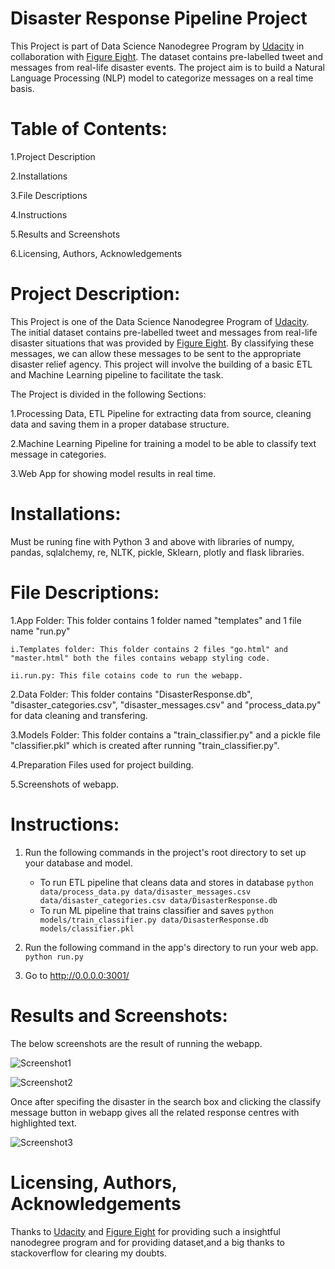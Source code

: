# Disaster Response Pipeline Project
This Project is part of Data Science Nanodegree Program by [Udacity](https://classroom.udacity.com/nanodegrees/nd025) in collaboration with [Figure Eight](https://appen.com/). The dataset contains pre-labelled tweet and messages from real-life disaster events. The project aim is to build a Natural Language Processing (NLP) model to categorize messages on a real time basis.

# Table of Contents:

1.Project Description

2.Installations

3.File Descriptions

4.Instructions

5.Results and Screenshots

6.Licensing, Authors, Acknowledgements


# Project Description:
This Project is one of the Data Science Nanodegree Program of [Udacity](https://classroom.udacity.com/nanodegrees/nd025). The initial dataset contains pre-labelled tweet and messages from real-life disaster situations that was provided by [Figure Eight](https://appen.com/). By classifying these messages, we can allow these messages to be sent to the appropriate disaster relief agency. This project will involve the building of a basic ETL and Machine Learning pipeline to facilitate the task. 

The Project is divided in the following Sections:

1.Processing Data, ETL Pipeline for extracting data from source, cleaning data and saving them in a proper database structure.

2.Machine Learning Pipeline for training a model to be able to classify text message in categories.

3.Web App for showing model results in real time.

# Installations:

Must be runing fine with Python 3 and above with libraries of numpy, pandas, sqlalchemy, re, NLTK, pickle, Sklearn, plotly and flask libraries.

# File Descriptions:

1.App Folder: This folder contains 1 folder named "templates" and 1 file name "run.py" 

    i.Templates folder: This folder contains 2 files "go.html" and "master.html" both the files contains webapp styling code.
    
    ii.run.py: This file cotains code to run the webapp.
    
2.Data Folder: This folder contains "DisasterResponse.db", "disaster_categories.csv", "disaster_messages.csv" and "process_data.py" for data cleaning and transfering.

3.Models Folder: This folder contains a "train_classifier.py" and a pickle file "classifier.pkl" which is created after running "train_classifier.py".

4.Preparation Files used for project building.

5.Screenshots of webapp.

# Instructions:
1. Run the following commands in the project's root directory to set up your database and model.

    - To run ETL pipeline that cleans data and stores in database
        `python data/process_data.py data/disaster_messages.csv data/disaster_categories.csv data/DisasterResponse.db`
    - To run ML pipeline that trains classifier and saves
        `python models/train_classifier.py data/DisasterResponse.db models/classifier.pkl`

2. Run the following command in the app's directory to run your web app.
    `python run.py`

3. Go to http://0.0.0.0:3001/

# Results and Screenshots:

The below screenshots are the result of running the webapp.

![Screenshot1](https://user-images.githubusercontent.com/25797072/122058608-6c2f5180-ce09-11eb-9366-e7aa7d280ba1.PNG)

![Screenshot2](https://user-images.githubusercontent.com/25797072/122058631-718c9c00-ce09-11eb-8c0d-719da0f97c04.PNG)

Once after specifing the disaster in the search box and clicking the classify message button in webapp gives all the related response centres with highlighted text.

![Screenshot3](https://user-images.githubusercontent.com/25797072/122058640-74878c80-ce09-11eb-86ea-d0257061500d.PNG)



# Licensing, Authors, Acknowledgements

Thanks to [Udacity](https://classroom.udacity.com/nanodegrees/nd025) and [Figure Eight](https://appen.com/) for providing such a insightful nanodegree program and for providing dataset,and a big thanks to stackoverflow for clearing my doubts.
